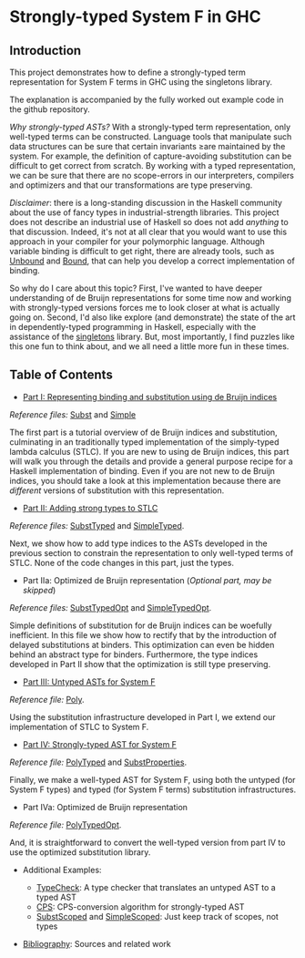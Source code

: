 # Strongly-typed System F in GHC

## Introduction

This project demonstrates how to define a strongly-typed term representation for System F terms in GHC using the singletons library.

The explanation is accompanied by the fully worked out example code in the github repository.

*Why strongly-typed ASTs?*
With a strongly-typed term representation, only well-typed terms can be constructed. Language tools that manipulate such data structures can be sure that certain invariants ≥are maintained by the system. For example, the definition of capture-avoiding substitution can be difficult to get correct from scratch. By working with a typed representation, we can be sure that there are no scope-errors in our interpreters, compilers and optimizers and that our transformations are type preserving.

*Disclaimer*: there is a long-standing discussion in the Haskell community about the use of fancy types in industrial-strength libraries. This project does not describe an industrial use of Haskell so does not add *anything* to that discussion. Indeed, it's not at all clear that you would want to use this approach in your compiler for your polymorphic language. Although variable binding is difficult to get right, there are already tools, such as [Unbound](https://hackage.haskell.org/package/unbound) and [Bound](https://hackage.haskell.org/package/bound), that can help you develop a correct implementation of binding.

So why do I care about this topic? First, I've wanted to have deeper understanding of de Bruijn representations for some time now and working with strongly-typed versions forces me to look closer at what is actually going on. Second, I'd also like explore (and demonstrate) the state of the art in dependently-typed programming in Haskell, especially with the assistance of the [singletons](https://hackage.haskell.org/package/singletons) library. But, most importantly, I find puzzles like this one fun to think about, and we all need a little more fun in these times.

## Table of Contents

- [Part I: Representing binding and substitution using de Bruijn indices](debruijn1.md)

*Reference files:* [Subst](src/Subst.hs) and [Simple](src/Simple.hs)

The first part is a tutorial overview of de Bruijn indices and substitution, culminating in an traditionally typed implementation of the simply-typed lambda calculus (STLC). If you are new to using de Bruijn indices, this part will walk you through the details and provide a general purpose recipe for a Haskell implementation of binding.  Even if you are not new to de Bruijn indices, you should take a look at this implementation because there are *different* versions of substitution with this representation.

- [Part II: Adding strong types to STLC](debruijn2.md)

*Reference files:* [SubstTyped](src/SubstTyped.hs) and [SimpleTyped](src/SimpleTyped.hs).

Next, we show how to add type indices to the ASTs developed in the previous section to constrain the representation to only well-typed terms of STLC. None of the code changes in this part, just the types.

- Part IIa: Optimized de Bruijn representation  (*Optional part, may be skipped*)

*Reference files:* [SubstTypedOpt](src/SubstTypedOpt.hs) and [SimpleTypedOpt](src/SimpleTypedOpt.hs).

Simple definitions of substitution for de Bruijn indices can be woefully inefficient. In this file we show how to rectify that by the introduction of delayed substitutions at binders. This optimization can even be hidden behind an abstract type for binders. Furthermore, the type indices developed in Part II show that the optimization is still type preserving.

- [Part III: Untyped ASTs for System F](debruijn3.md)

*Reference file:* [Poly](src/Poly.hs).

Using the substitution infrastructure developed in Part I, we extend our implementation of STLC to System F.

- [Part IV: Strongly-typed AST for System F](debruijn4.md)

*Reference file:* [PolyTyped](src/PolyTyped.hs) and [SubstProperties](src/SubstProperties.hs).

Finally, we make a well-typed AST for System F, using both the untyped (for System F types) and typed (for System F terms) substitution infrastructures.

- Part IVa: Optimized de Bruijn representation

*Reference file:* [PolyTypedOpt](src/PolyTypedOpt.hs).

And, it is straightforward to convert the well-typed version from part IV to use the optimized substitution library.

- Additional Examples:

  - [TypeCheck](src/TypeCheck.hs): A type checker that translates an untyped AST to a typed AST
  - [CPS](src/Cps.hs): CPS-conversion algorithm for strongly-typed AST
  - [SubstScoped](src/SubstScoped.hs) and [SimpleScoped](src/SimpleScoped): Just keep track of scopes, not types

- [Bibliography](bibliography.md): Sources and related work
